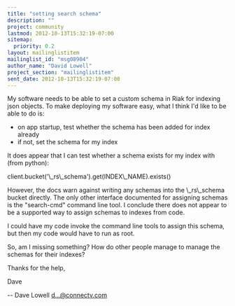```yaml
---
title: "setting search schema"
description: ""
project: community
lastmod: 2012-10-13T15:32:19-07:00
sitemap:
  priority: 0.2
layout: mailinglistitem
mailinglist_id: "msg08904"
author_name: "David Lowell"
project_section: "mailinglistitem"
sent_date: 2012-10-13T15:32:19-07:00
---
```



My software needs to be able to set a custom schema in Riak for indexing json 
objects. To make deploying my software easy, what I think I'd like to be able 
to do is:

- on app startup, test whether the schema has been added for index already
- if not, set the schema for my index

It does appear that I can test whether a schema exists for my index with (from 
python):

 client.bucket('\\_rs\\_schema').get(INDEX\\_NAME).exists()

However, the docs warn against writing any schemas into the \\_rs\\_schema bucket 
directly. The only other interface documented for assigning schemas is the 
"search-cmd" command line tool. I conclude there does not appear to be a 
supported way to assign schemas to indexes from code.

I could have my code invoke the command line tools to assign this schema, but 
then my code would have to run as root.

So, am I missing something? How do other people manage to manage the schemas 
for their indexes?

Thanks for the help,

Dave

--
Dave Lowell
d...@connectv.com

